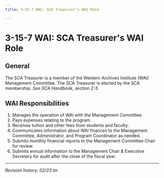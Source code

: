 ```yaml
---
title: 3-15-7 WAI: SCA Treasurer's WAI Role

---
```


# 3-15-7 WAI: SCA Treasurer's WAI Role

## General
The SCA Treasurer is a member of the Western Archives Institute (WAI) Management Committee. The SCA Treasurer is elected by the SCA membership. _See SCA Handbook, section 2-5._

## WAI Responsibilities

1. Manages the operation of WAI with the Management Committee.
2. Pays expenses relating to the program.
3. Receives tuition and other fees from students and faculty.
4. Communicates information about WAI finances to the Management Committee, Administrator, and Program Coordinator as needed.
5. Submits monthly financial reports to the Management Committee Chair for review.
6. Submits annual information to the Management Chair & Executive Secretary for audit after the close of the fiscal year.


***

_Revision history: 02/23 lm_
